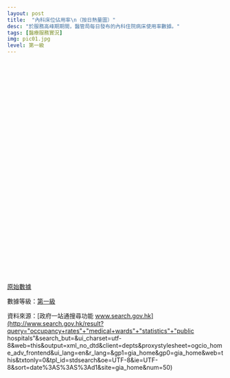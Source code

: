 ```yaml
---
layout: post
title:  "內科床位佔用率\n（按日熱量圖）"
desc: "於服務高峰期期間，醫管局每日發布的內科住院病床使用率數據。"
tags: [醫療服務實況]
img: pic01.jpg
level: 第一級
---
```

<script src="{{ "/assets/plugins/chart-js/plugin.js" | relative_url }}"></script>

<div style="height: 500px; width: 100%; overflow-x: scroll;">
  <canvas id="container" style="min-width: {{ site.data.MEDOCCUPANCY | size | minus: 1 | times: 20 | plus: 150 }}px; max-height: 440px; margin: 0 auto"></canvas>
</div>


[原始數據](https://docs.google.com/spreadsheets/d/e/2PACX-1vRpbqc-2MwM-s9JtgXKFbfNmNOaTkve2rPmUxZvMoiJdYTJENStLX1W6i47mb-RURj3Or2oXRjPLhgD/pubhtml?gid=0&amp;single=true&amp;widget=true&amp;headers=false)

數據等級：[第一級](/faq/#datalevel)

資料來源：[政府一站通搜尋功能 www.search.gov.hk](http://www.search.gov.hk/result?query="occupancy+rates"+"medical+wards"+"statistics"+"public hospitals"&search_but=&ui_charset=utf-8&web=this&output=xml_no_dtd&client=depts&proxystylesheet=ogcio_home_adv_frontend&ui_lang=en&r_lang=&gp1=gia_home&gp0=gia_home&web=this&txtonly=0&tpl_id=stdsearch&oe=UTF-8&ie=UTF-8&sort=date%3AS%3AS%3Ad1&site=gia_home&num=50)
  
<script>
  function ctx(elementId){
    return document.getElementById(elementId).getContext('2d');
  }

  // completely arbitrary data
  var data = {{ site.data.MEDOCCUPANCY | jsonify }};
  var matrixData = {
    labels: [],
    datasets: []
  };
  
  for (var i in data){
    if (i == 0){
      var labels = data[i];
      labels.splice(0,1);
      for (var j in labels)
        matrixData.datasets[j] = {
          label: labels[j],
          data: []
        };
    }else{
      var index = data.length-i;
      matrixData.labels.push(data[index][0]);
      for (var j in data[i]){
        if (j==0)
          continue;
        matrixData.datasets[j-1].data[i-1] = parseInt(data[index][j].match(/([0-9]*)/g)[0]);
        if (!matrixData.datasets[j-1].data[i-1])
          matrixData.datasets[j-1].data[i-1] = 0;
      }
    }
      if (i > 60) // too many entries already
        break;  //abort
  }
  console.log(matrixData);

  var sampleChart = new Chart(ctx('container')).HeatMap(matrixData, {
    responsive: false,
    labelScale: 0.6,
    rounded: true,
    colors: [ "rgba(220,220,220,0.9)", "rgba(216,11,39,0.1)", "rgba(216,11,39,0.9)"],
    labelFontColor: "rgba(250,250,250,1.0)",
    options: {
      scales: {
        xAxes:[{ position: 'top' }]
      }
    }    
  });
</script>
